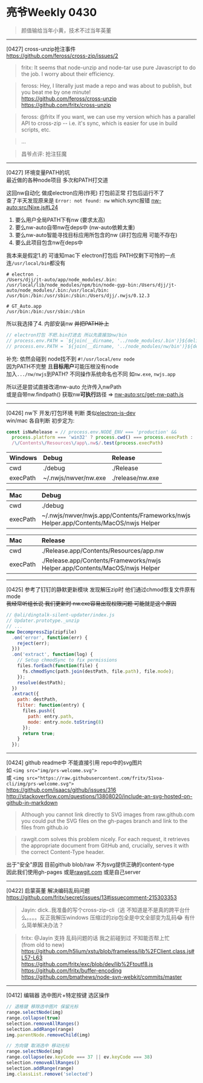# 亮爷Weekly 0430

> 颜值输给当年小黄，技术不过当年英董

---

[0427] cross-unzip抢注事件  
https://github.com/feross/cross-zip/issues/2

> fritx: It seems that node-unzip and node-tar use pure Javascript to do the job.
I worry about their efficiency.

> feross: Hey, I literally just made a repo and was about to publish, but you beat me by one minute!  
https://github.com/feross/cross-unzip  
https://github.com/fritx/cross-unzip

> feross: @fritx If you want, we can use my version which has a parallel API to cross-zip -- i.e. it's sync, which is easier for use in build scripts, etc.

> ...

> 昌爷点评: 抢注狂魔

---

[0427] 环境变量PATH的坑  
最近做的各种node项目 多次和PATH打交道

这回nw自动化 做成electron应用(作死) 打包前正常 打包后运行不了  
查了半天发现原来是 `Error: not found: nw` which.sync报错 [nw-auto:src/Nixe.js#L24](https://github.com/fritx/nw-auto/blob/39fdace09218267ebae40b25ad4e304496719071/src/Nixe.js#L24)

1. 要么用户全局PATH下有nw (要求太高)
2. 要么nw-auto自带nw在deps中 (nw-auto依赖太重)
3. 要么nw-auto智能寻找目标应用所包含的nw (非打包应用 可能不存在)
4. 要么此项目包含nw在deps中

我本来是假定1.的 可谁知mac下 electron打包后 PATH仅剩下可怜的一点 连`/usr/local/bin`都没有

```plain
# electron .
/Users/djj/jt-auto/app/node_modules/.bin:
/usr/local/lib/node_modules/npm/bin/node-gyp-bin:/Users/djj/jt-auto/node_modules/.bin:/usr/local/bin:
/usr/bin:/bin:/usr/sbin:/sbin:/Users/djj/.nwjs/0.12.3

# GT_Auto.app
/usr/bin:/bin:/usr/sbin:/sbin
```

所以我选择了4. 内部安装nw ~~并把PATH补上~~

```js
// electron打包 不把.bin打进去 所以先直接加nw/bin
// process.env.PATH = `${join(__dirname, '../node_modules/.bin')}${delimiter}${process.env.PATH}`
// process.env.PATH = `${join(__dirname, '../node_modules/nw/bin')}${delimiter}${process.env.PATH}`
```

补充: 依然会碰到 node找不到 `#!/usr/local/env node`  
因为PATH不完整 且**目标用户**可能压根没有node  
加入`.../nw/nwjs`到PATH?  不同操作系统命名也不同 如`nw.exe`, `nwjs.app`

所以还是尝试直接改进nw-auto 允许传入nwPath  
或是自带nw.findpath() 获取nw**可执行**路径 => [nw-auto:src/get-nw-path.js](https://github.com/fritx/nw-auto/blob/dev/src%2Fget-nw-path.js)

---

[0426] nw下 开发/打包环境 判断 类似[electron-is-dev](https://github.com/sindresorhus/electron-is-dev)  
win/mac 各自判断 初步定为:

```js
const isNwRelease = // process.env.NODE_ENV === 'production' &&
  process.platform === 'win32' ? process.cwd() === process.execPath :
  /\/Contents\/Resources\/app\.nw$/.test(process.execPath)
```

| Windows  | Debug                | Release          |
| :------- | :------------------- | :--------------- |
| cwd      | ./debug              | ./Release        |
| execPath | ~/.nwjs/nwver/nw.exe | ./release/nw.exe |

| Mac      | Debug                                                                                 |
| :------- | :------------------------------------------------------------------------------------ |
| cwd      | ./debug                                                                               |
| execPath | ~/.nwjs/nwver/nwjs.app/Contents/Frameworks/nwjs Helper.app/Contents/MacOS/nwjs Helper |

| Mac     | Release                                                                       |
| :------ | :---------------------------------------------------------------------------- |
| cwd | ./Release.app/Contents/Resources/app.nw                                           |
| execPath | ./Release.app/Contents/Frameworks/nwjs Helper.app/Contents/MacOS/nwjs Helper |

---

[0425] 参考了钉钉的静默更新模块 发现解压zip时 他们通过chmod恢复文件原有mode  
~~我经常听组长说 我们更新时 nw.exe容易出现权限问题 可能就是这个原因~~

```js
// @ali/dingtalk-silent-updater/index.js
// Updater.prototype._unzip
// ...
new DecompressZip(zipfile)
  .on('error', function(err) {
    reject(err);
  }))
  .on('extract', function(log) {
    // Setup chmodSync to fix permissions
    files.forEach(function(file) {
      fs.chmodSync(path.join(destPath, file.path), file.mode);
    });
    resolve(destPath);
  })
  .extract({
    path: destPath,
    filter: function(entry) {
      files.push({
        path: entry.path,
        mode: entry.mode.toString(8)
      });
      return true;
    }
  });
```

---

[0424] github readme中 不能直接引用 repo中的svg图片  
如 `<img src="img/prs-welcome.svg">`  
或 `<img src="https://raw.githubusercontent.com/fritx/51voa-cli/img/prs-welcome.svg">`  
https://github.com/isaacs/github/issues/316  
http://stackoverflow.com/questions/13808020/include-an-svg-hosted-on-github-in-markdown

> Although you cannot link directly to SVG images from raw.github.com you could put the SVG files on the gh-pages branch and link to the files from github.io

> rawgit.com solves this problem nicely. For each request, it retrieves the appropriate document from GitHub and, crucially, serves it with the correct Content-Type header.

出于"安全"原因 目前github blob/raw 不为svg提供正确的content-type  
因此我们使用gh-pages 或是[rawgit.com](https://rawgit.com/) 或是自己server

---

[0422] 启蒙英董 解决编码乱码问题  
https://github.com/fritx/secret/issues/13#issuecomment-215303353

> Jayin: dick..我准备的写个cross-zip-cli（逃
不知道是不是真的跨平台什么。。。。反正我解压windows 压缩过的zip包全是中文全部变为乱码😂 有什么简单解决办法？

> fritx: @Jayin 支持 乱码问题的话 我之前碰到过 不知能否帮上忙  
(from old to new)  
https://github.com/h5lium/xstu/blob/frameless/lib%2FClient.class.js#L57-L63  
https://github.com/fritx/exc/blob/dev/lib%2Ftoutf8.js  
https://github.com/fritx/buffer-encoding  
https://github.com/bmathews/node-svn-webkit/commits/master

---

[0412] 编辑器 选中图片+特定按键 选区操作

```js
// 退格键 移除选中图片 保留光标
range.selectNode(img)
range.collapse(true)
selection.removeAllRanges()
selection.addRange(range)
img.parentNode.removeChild(img)

// 方向键 取消选中 移动光标
range.selectNode(img)
range.collapse(ev.keyCode === 37 || ev.keyCode === 38)
selection.removeAllRanges()
selection.addRange(range)
img.classList.remove('selected')
```
